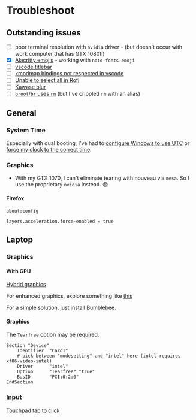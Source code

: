 # Troubleshoot

## Outstanding issues

- [ ] poor terminal resolution with `nvidia` driver - (but doesn't occur with work computer that has GTX 1080ti)
- [x] [Alacritty emojis](https://github.com/jwilm/alacritty/issues/153) - working with `noto-fonts-emoji`
- [ ] [vscode titlebar](https://github.com/microsoft/vscode/issues/43154)
- [ ] [xmodmap bindings not respected in vscode](https://github.com/microsoft/vscode/issues/23991)
- [ ] [Unable to select all in Rofi](https://github.com/davatorium/rofi/issues/666)
- [ ] [Kawase blur](https://github.com/yshui/picom/issues/32)
- [ ] [`broot`/`br` uses `rm`](https://github.com/Canop/broot/issues/136) (but I've crippled `rm` with an alias)

## General

### System Time

Especially with dual booting, I've had to [configure Windows to use UTC](https://wiki.archlinux.org/title/System_time#UTC_in_Microsoft_Windows) or [force my clock to the correct time](https://wiki.archlinux.org/index.php/System_time#Clock_shows_a_value_that_is_neither_UTC_nor_local_time).

### Graphics

- With my GTX 1070, I can't eliminate tearing with nouveau via `mesa`. So I use the proprietary `nvidia` instead. 😞

#### Firefox

`about:config`

```
layers.acceleration.force-enabled = true
```

## Laptop

### Graphics

#### With GPU

[Hybrid graphics](https://wiki.archlinux.org/index.php/Lenovo_ThinkPad_P1#Installation_with_hybrid_graphics)

For enhanced graphics, explore something like [this](https://www.reddit.com/r/linux_gaming/comments/5t8qb3/guide_how_i_fixed_every_problem_i_had_with_nvidia/)

For a simple solution, just install [Bumblebee](https://wiki.archlinux.org/index.php/Bumblebee#Installation).

#### Graphics

The `Tearfree` option may be required.

```
Section "Device"
	Identifier	"Card1"
	# pick between "modesetting" and "intel" here (intel requires xf86-video-intel)
	Driver		"intel"
	Option		"Tearfree" "true"
	BusID		"PCI:0:2:0"
EndSection
```

### Input

[Touchpad tap to click](https://wiki.archlinux.org/index.php/Libinput#Installation)
